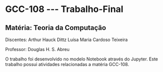 # GCC-108 --- Trabalho-Final

## Matéria: Teoria da Computação


Discentes: Arthur Hauck Dittz
           Luísa Maria Cardoso Teixeira


Professor: Douglas H. S. Abreu

O trabalho foi desenvolvido no modelo Notebook através do Jupyter.
Este trabalho possui atividades relacionadas a matéria GCC-108.
